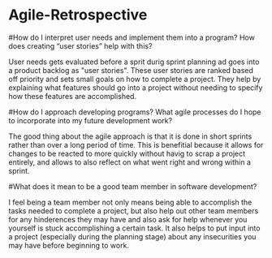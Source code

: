 # Agile-Retrospective

#How do I interpret user needs and implement them into a program? How does creating “user stories” help with this?

User needs gets evaluated before a sprit durig sprint planning ad goes into a product backlog as "user stories". These user stories are ranked based off priority and sets small goals on how to complete a project. They help by explaining what features should go into a project without needing to specify how these features are accomplished.

#How do I approach developing programs? What agile processes do I hope to incorporate into my future development work?

The good thing about the agile approach is that it is done in short sprints rather than over a long period of time. This is benefitial because it allows for changes to be reacted to more quickly without havig to scrap a project entirely, and allows to also reflect on what went right and wrong within a sprint. 

#What does it mean to be a good team member in software development?

I feel being a team member not only means being able to accomplish the tasks needed to complete a project, but also help out other team members for any hinderences they may have and also ask for help whenever you yourself is stuck accomplishing a certain task. It also helps to put input into a project (especially during the planning stage) about any insecurities you may have before beginning to work.
